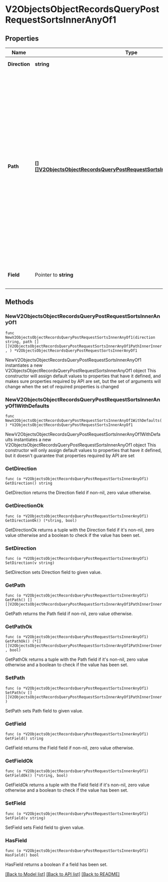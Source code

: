 # V2ObjectsObjectRecordsQueryPostRequestSortsInnerAnyOf1

## Properties

Name | Type | Description | Notes
------------ | ------------- | ------------- | -------------
**Direction** | **string** | The direction to sort the results by. | 
**Path** | [**[][]V2ObjectsObjectRecordsQueryPostRequestSortsInnerAnyOf1PathInnerInner**]([]V2ObjectsObjectRecordsQueryPostRequestSortsInnerAnyOf1PathInnerInner.md) | You may use the &#x60;path&#x60; property to traverse record reference attributes and parent records on list entries. &#x60;path&#x60; accepts an array of tuples where the first element of each tuple is the slug or ID of a list/object, and the second element is the slug or ID of an attribute on that list/object. The first element of the first tuple must correspond to the list or object that you are querying. For example, if you wanted to sort by the name of the parent record (a company) on a list with the slug \&quot;sales\&quot;, you would pass the value &#x60;[[&#39;sales&#39;, &#39;parent_record&#39;], [&#39;companies&#39;, &#39;name&#39;]]&#x60;. | 
**Field** | Pointer to **string** | Which field on the value to sort by e.g. \&quot;last_name\&quot; on a name value. | [optional] 

## Methods

### NewV2ObjectsObjectRecordsQueryPostRequestSortsInnerAnyOf1

`func NewV2ObjectsObjectRecordsQueryPostRequestSortsInnerAnyOf1(direction string, path [][]V2ObjectsObjectRecordsQueryPostRequestSortsInnerAnyOf1PathInnerInner, ) *V2ObjectsObjectRecordsQueryPostRequestSortsInnerAnyOf1`

NewV2ObjectsObjectRecordsQueryPostRequestSortsInnerAnyOf1 instantiates a new V2ObjectsObjectRecordsQueryPostRequestSortsInnerAnyOf1 object
This constructor will assign default values to properties that have it defined,
and makes sure properties required by API are set, but the set of arguments
will change when the set of required properties is changed

### NewV2ObjectsObjectRecordsQueryPostRequestSortsInnerAnyOf1WithDefaults

`func NewV2ObjectsObjectRecordsQueryPostRequestSortsInnerAnyOf1WithDefaults() *V2ObjectsObjectRecordsQueryPostRequestSortsInnerAnyOf1`

NewV2ObjectsObjectRecordsQueryPostRequestSortsInnerAnyOf1WithDefaults instantiates a new V2ObjectsObjectRecordsQueryPostRequestSortsInnerAnyOf1 object
This constructor will only assign default values to properties that have it defined,
but it doesn't guarantee that properties required by API are set

### GetDirection

`func (o *V2ObjectsObjectRecordsQueryPostRequestSortsInnerAnyOf1) GetDirection() string`

GetDirection returns the Direction field if non-nil, zero value otherwise.

### GetDirectionOk

`func (o *V2ObjectsObjectRecordsQueryPostRequestSortsInnerAnyOf1) GetDirectionOk() (*string, bool)`

GetDirectionOk returns a tuple with the Direction field if it's non-nil, zero value otherwise
and a boolean to check if the value has been set.

### SetDirection

`func (o *V2ObjectsObjectRecordsQueryPostRequestSortsInnerAnyOf1) SetDirection(v string)`

SetDirection sets Direction field to given value.


### GetPath

`func (o *V2ObjectsObjectRecordsQueryPostRequestSortsInnerAnyOf1) GetPath() [][]V2ObjectsObjectRecordsQueryPostRequestSortsInnerAnyOf1PathInnerInner`

GetPath returns the Path field if non-nil, zero value otherwise.

### GetPathOk

`func (o *V2ObjectsObjectRecordsQueryPostRequestSortsInnerAnyOf1) GetPathOk() (*[][]V2ObjectsObjectRecordsQueryPostRequestSortsInnerAnyOf1PathInnerInner, bool)`

GetPathOk returns a tuple with the Path field if it's non-nil, zero value otherwise
and a boolean to check if the value has been set.

### SetPath

`func (o *V2ObjectsObjectRecordsQueryPostRequestSortsInnerAnyOf1) SetPath(v [][]V2ObjectsObjectRecordsQueryPostRequestSortsInnerAnyOf1PathInnerInner)`

SetPath sets Path field to given value.


### GetField

`func (o *V2ObjectsObjectRecordsQueryPostRequestSortsInnerAnyOf1) GetField() string`

GetField returns the Field field if non-nil, zero value otherwise.

### GetFieldOk

`func (o *V2ObjectsObjectRecordsQueryPostRequestSortsInnerAnyOf1) GetFieldOk() (*string, bool)`

GetFieldOk returns a tuple with the Field field if it's non-nil, zero value otherwise
and a boolean to check if the value has been set.

### SetField

`func (o *V2ObjectsObjectRecordsQueryPostRequestSortsInnerAnyOf1) SetField(v string)`

SetField sets Field field to given value.

### HasField

`func (o *V2ObjectsObjectRecordsQueryPostRequestSortsInnerAnyOf1) HasField() bool`

HasField returns a boolean if a field has been set.


[[Back to Model list]](../README.md#documentation-for-models) [[Back to API list]](../README.md#documentation-for-api-endpoints) [[Back to README]](../README.md)


